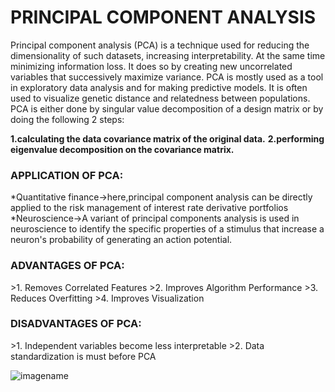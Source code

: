 <h1>PRINCIPAL COMPONENT ANALYSIS</h1>

Principal component analysis (PCA) is a technique used for reducing the dimensionality of such datasets, increasing interpretability. At the same time minimizing information loss. It does so by creating new uncorrelated variables that successively maximize variance.
PCA is mostly used as a tool in exploratory data analysis and for making predictive models. It is often used to visualize genetic distance and relatedness between populations. PCA is either done by singular value decomposition of a design matrix or by doing the following 2 steps:

**1.calculating the data covariance matrix of the original data.**
**2.performing eigenvalue decomposition on the covariance matrix.**

<h3>APPLICATION OF PCA:</h3>
*Quantitative finance->here,principal component analysis can be directly applied to the risk management of interest rate derivative portfolios
*Neuroscience->A variant of principal components analysis is used in neuroscience to identify the specific properties of a stimulus that increase a neuron's probability of generating an action potential.

<h3>ADVANTAGES OF PCA:</h3>     
>1. Removes Correlated Features
>2. Improves Algorithm Performance 
>3. Reduces Overfitting
>4. Improves Visualization
<h3>DISADVANTAGES OF PCA:</h3>  
>1. Independent variables become less interpretable
>2. Data standardization is must before PCA

![imagename](https://miro.medium.com/max/2186/1*duZ0MeNS6vfc35XtYr88Bg.png)
